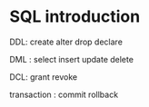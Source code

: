 # SQL introduction



DDL: create  alter drop  declare

DML : select  insert update  delete

DCL: grant  revoke 

transaction : commit  rollback

